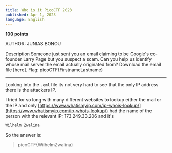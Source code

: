 ```yaml
---
title: Who is it PicoCTF 2023
published: Apr 1, 2023
language: English
---
```


**100 points**

AUTHOR: JUNIAS BONOU

Description
Someone just sent you an email claiming to be Google's co-founder Larry Page but you suspect a scam.
Can you help us identify whose mail server the email actually originated from?
Download the email file [here]. Flag: picoCTF{FirstnameLastname}

---

Looking into the `.eml` file its not very hard to see that the only IP address there is the attackers IP.

I tried for so long with many different websites to lookup either the mail or the IP and only [https://www.whatismyip.com/ip-whois-lookup/](https://www.whatismyip.com/ip-whois-lookup/) had the name of the person with the relevant IP: 173.249.33.206 and it's

```
Wilhelm Zwalina
```

So the answer is:

> picoCTF{WilhelmZwalina}
